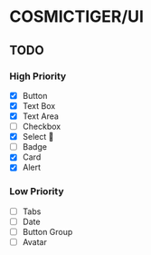 # COSMICTIGER/UI

## TODO

### High Priority

- [x] Button
- [x] Text Box
- [x] Text Area
- [ ] Checkbox
- [x] Select 🥺
- [ ] Badge
- [x] Card
- [x] Alert

### Low Priority

- [ ] Tabs
- [ ] Date
- [ ] Button Group
- [ ] Avatar
